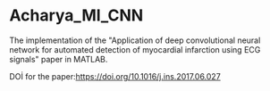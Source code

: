# Acharya_MI_CNN

The implementation of the "Application of deep convolutional neural network for automated detection of myocardial infarction using ECG signals"
paper in MATLAB.

DOİ for the paper:https://doi.org/10.1016/j.ins.2017.06.027
